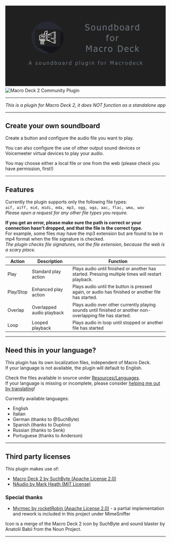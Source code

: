 ![Header](soundboardSocial.png)
<img alt="Macro Deck 2 Community Plugin" height="64px" align="center" href="https://macrodeck.org" src="https://macrodeck.org/images/macro_deck_2_community_plugin.png"/>

***
*This is a plugin for Macro Deck 2, it does NOT function as a standalone app*
***
## Create your own soundboard
Create a button and configure the audio file you want to play.

You can also configure the use of other output sound devices or Voicemeeter virtual devices to play your audio.

You may choose either a local file or one from the web (please check you have permission, first!)

***
## Features

Currently the plugin supports only the following file types: \
```aif, aiff, mid, midi, m4a, mp3, ogg, oga, aac, flac, wma, wav``` \
*Please open a request for any other file types you require.*

**If you get an error, please make sure the path is correct or your connection hasn't dropped, and that the file is the correct type.** \
For example, some files may have the mp3 extension but are found to be in mp4 format when the file signature is checked.\
*The plugin checks file signatures, not the file extension, because the web is a scary place.*

| Action | Description | Function |
| --- | --- | --- |
| Play | Standard play action | Plays audio until finished or another has started. Pressing multiple times will restart playback. |
| Play/Stop | Enhanced play action | Plays audio until the button is pressed again, or audio has finished or another file has started. |
| Overlap | Overlapped audio playback | Plays audio over other currently playing sounds until finished or another non-overlapping file has started. |
| Loop | Looped playback | Plays audio in loop until stopped or another file has started |


***
## Need this in your language?
This plugin has its own localization files, independent of Macro Deck.\
If your language is not available, the plugin will default to English.

Check the files available in source under [Resources/Languages](Resources/Languages).\
If your language is missing or incomplete, please consider [helping me out by translating](https://poeditor.com/join/project?hash=T6WOz3ECo7)! 

Currently available languages:
- English
- Italian
- German (thanks to @SuchByte)
- Spanish (thanks to Duplino)
- Russian (thanks to Senk)
- Portuguese (thanks to Anderson)

***
## Third party licenses
This plugin makes use of:
- [Macro Deck 2 by SuchByte (Apache License 2.0)](https://macrodeck.org)
- [NAudio by Mark Heath (MIT License)](https://github.com/naudio/NAudio)

### Special thanks
- [Myrmec by rocketRobin (Apache License 2.0)](https://github.com/rocketRobin/myrmec) - a partial implementation and rework is included in this project under MimeSniffer

Icon is a merge of the Macro Deck 2 icon by SuchByte and sound blaster by Anatolii Babii from the Noun Project.
***
